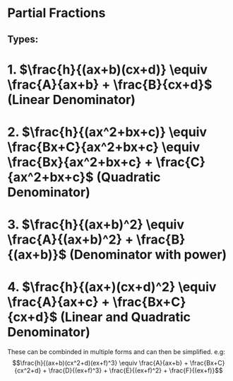 # Partial Fractions
## Types:
# 1. $\frac{h}{(ax+b)(cx+d)} \equiv \frac{A}{ax+b} + \frac{B}{cx+d}$ (Linear Denominator)
# 2. $\frac{h}{(ax^2+bx+c)} \equiv \frac{Bx+C}{ax^2+bx+c} \equiv \frac{Bx}{ax^2+bx+c} + \frac{C}{ax^2+bx+c}$ (Quadratic Denominator)
# 3. $\frac{h}{(ax+b)^2} \equiv \frac{A}{(ax+b)^2} + \frac{B}{(ax+b)}$ (Denominator with power)
# 4. $\frac{h}{(ax+)(cx+d)^2} \equiv \frac{A}{ax+c} + \frac{Bx+C}{cx+d}$ (Linear and Quadratic Denominator)
These can be combinded in multiple forms and can then be simplified. e.g:
$$\frac{h}{(ax+b)(cx^2+d)(ex+f)^3} \equiv \frac{A}{ax+b} + \frac{Bx+C}{cx^2+d} + \frac{D}{(ex+f)^3} + \frac{E}{(ex+f)^2} + \frac{F}{(ex+f)}$$

